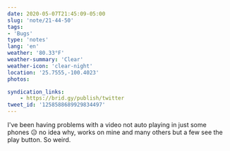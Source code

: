 ```yaml
---
date: 2020-05-07T21:45:09-05:00
slug: 'note/21-44-50'
tags:
- 'Bugs'
type: 'notes'
lang: 'en'
weather: '80.33°F'
weather-summary: 'Clear'
weather-icon: 'clear-night'
location: '25.7555,-100.4023'
photos:

syndication_links:
    - https://brid.gy/publish/twitter
tweet_id: '1258588689929834497'
---
```

I've been having problems with a video not auto playing in just some phones 😥 no idea why, works on mine and many others but a few see the play button. So weird. 